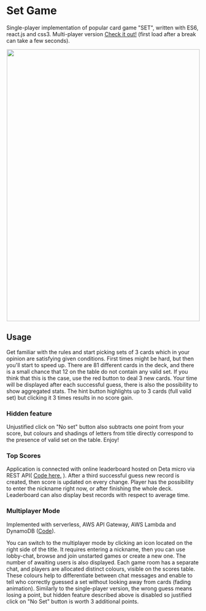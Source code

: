 # Set Game
Single-player implementation of popular card game "SET", written with ES6, react.js and css3. 
Multi-player version <a href='https://set-ready-go.herokuapp.com/'>Check it out!</a> (first load after a break can take a few seconds).

<p align="center" width="100%">
  <img width="503" height="710" src="https://user-images.githubusercontent.com/65915712/102587096-967aad80-410b-11eb-87c9-f56070ff8a1b.gif">
</p>

## Usage
Get familiar with the rules and start picking sets of 3 cards which in your opinion are satisfying given conditions. First times might be hard, but then you'll start to speed up. There are 81 different cards in the deck, and there is a small chance that 12 on the table do not contain any valid set. If you think that this is the case, use the red button to deal 3 new cards. Your time will be displayed after each successful guess, there is also the possibility to show aggregated stats. The hint button highlights up to 3 cards (full valid set) but clicking it 3 times results in no score gain.

### Hidden feature
Unjustified click on "No set" button also subtracts one point from your score, but colours and shadings of letters from title directly correspond to the presence of valid set on the table. Enjoy!

### Top Scores
Application is connected with online leaderboard hosted on Deta micro via REST API( <a href='https://github.com/wroku/fastapi-for-set'>Code here.</a> ). After a third successful guess new record is created, then score is updated on every change. Player has the possibility to enter the nickname right now, or after finishing the whole deck. Leaderboard can also display best records with respect to average time.

### Multiplayer Mode
Implemented with serverless, AWS API Gateway, AWS Lambda and DynamoDB (<a href='https://github.com/wroku/aws-serverless-ws'>Code</a>).

You can switch to the multiplayer mode by clicking an icon located on the right side of the title. It requires entering a nickname, then you can use lobby-chat, browse and join unstarted games or create a new one. The number of awaiting users is also displayed. Each game room has a separate chat, and players are allocated distinct colours, visible on the scores table. These colours help to differentiate between chat messages and enable to tell who correctly guessed a set without looking away from cards (fading animation). Similarly to the single-player version, the wrong guess means losing a point, but hidden feature described above is disabled so justified click on "No Set" button is worth 3 additional points. 